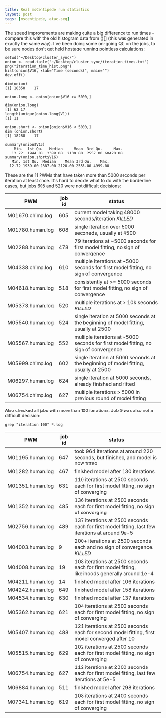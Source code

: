 ```yaml
---
title: Real msCentipede run statistics
layout: post
tags: [mscentipede, atac-seq]
---
```


The speed improvements are making quite a big difference to run times - compare this with the old histogram data from ()[] (this was generated in exactly the same way). I've been doing some on-going QC on the jobs, to be sure nodes don't get held hostage running pointless calculations:

```
setwd("~/Desktop/cluster_sync/")
onion <- read.table("~/Desktop/cluster_sync/iteration_times.txt")
png("iteration_time_hist.png")
hist(onion$V16, xlab="Time (seconds)", main="")
dev.off()

dim(onion)
[1] 18350    17

onion.long <- onion[onion$V16 >= 5000,]

dim(onion.long)
[1] 62 17
length(unique(onion.long$V1))
[1] 11

onion.short <- onion[onion$V16 < 5000,]
dim (onion.short)
[1] 18288    17

summary(onion$V16)
    Min.  1st Qu.   Median     Mean  3rd Qu.     Max. 
   12.72  1944.00  2388.00  2139.00  2557.00 60420.00 
summary(onion.short$V16)
   Min. 1st Qu.  Median    Mean 3rd Qu.    Max. 
  12.72 1939.00 2387.00 2120.00 2555.00 4999.00 
```

These are the 11 PWMs that have taken more than 5000 seconds per iteration at least once. It's hard to decide what to do with the borderline cases, but jobs 605 and 520 were not difficult decisions:

PWM | job id | status
----|--------|--------
M01670.chimp.log | 605 | current model taking 48000 seconds/iteration *KILLED* 
M01780.human.log | 608 | single iteration over 5000 seconeds, usually at 4500
M02288.human.log | 478 | 79 iterations at ~5000 seconds for first model fitting, no sign of convergence 
M04338.chimp.log | 610 | multiple iterations at ~5000 seconds for first model fitting, no sign of convergence 
M04618.human.log | 518 | consistently at >= 5000 seconds for first model fitting, no sign of convergence 
M05373.human.log | 520 | multiple iterations at > 10k seconds *KILLED*
M05540.human.log | 524 | single iteration at 5000 seconds at the beginning of model fitting, usually at 2500 
M05567.human.log | 552 | multiple iterations at ~5000 seconds for first model fitting, no sign of convergence 
M05999.chimp.log | 602 | single iteration at 5000 seconds at the beginning of model fitting, usually at 2500
M06297.human.log | 624 | single iteration at 5000 seconds, already finished and fitted
M06754.chimp.log | 627 | multiple iterations > 5000 in previous round of model fitting

Also checked all jobs with more than 100 iterations. Job 9 was also not a difficult decision:

`grep "iteration 100" *.log`

PWM | job id | status
----|--------|--------
M01195.human.log | 647 | took 964 iterations at around 220 seconds, but finished, and model is now fitted
M01282.human.log | 467 | finished model after 130 iterations
M01351.human.log | 631 | 110 iterations at 2500 seconds each for first model fitting, no sign of converging
M01352.human.log | 485 | 136 iterations at 2500 seconds each for first model fitting, no sign of converging
M02756.human.log | 489 | 137 iterations at 2500 seconds each for first model fitting, last few iterations at around 9e-5
M04003.human.log | 9 | 200+ iterations at 2500 seconds each and no sign of convergence. *KILLED*
M04008.human.log | 19 | 108 iterations at 2500 seconds each for first model fitting, likelihoods generally around 1e-4
M04211.human.log | 14 | finished model after 106 iterations
M04242.human.log | 649 | finished model after 158 iterations
M04534.human.log | 630 | finished model after 137 iterations
M05362.human.log | 621| 104 iterations at 2500 seconds each for first model fitting, no sign of converging
M05407.human.log | 488 | 121 iterations at 2500 seconds each for second model fitting, first model converged after 10 
M05515.human.log | 629 | 102 iterations at 2500 seconds each for first model fitting, no sign of converging
M06754.human.log | 627 | 112 iterations at 2300 seconds each for first model fitting, last few iterations at 5e-5
M06884.human.log | 511 | finished model after 298 iterations 
M07341.human.log | 619 | 108 iterations at 2400 seconds each for first model fitting, no sign of converging

